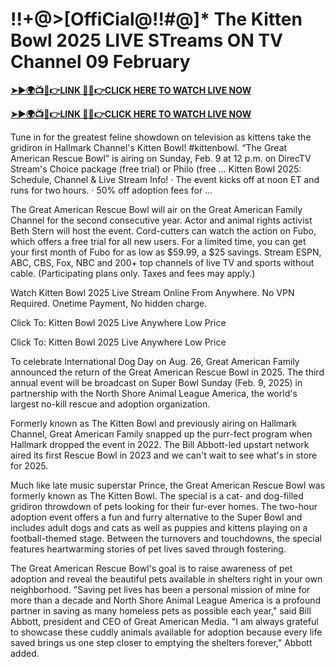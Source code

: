 # !!+@>[OffiCial@!!#@]* The Kitten Bowl 2025 LIVE STreams ON TV Channel 09 February


**[➤►🌍📺📱👉LINK 🔴✅👉CLICK HERE TO WATCH LIVE NOW](https://superbowl202.blogspot.com/2025/02/super-bowl-live-free-hd.html)**

**[➤►🌍📺📱👉LINK 🔴✅👉CLICK HERE TO WATCH LIVE NOW](https://superbowl202.blogspot.com/2025/02/super-bowl-live-free-hd.html)**


Tune in for the greatest feline showdown on television as kittens take the gridiron in Hallmark Channel's Kitten Bowl! #kittenbowl. “The Great American Rescue Bowl” is airing on Sunday, Feb. 9 at 12 p.m. on DirecTV Stream's Choice package (free trial) or Philo (free ... Kitten Bowl 2025: Schedule, Channel & Live Stream Info! · The event kicks off at noon ET and runs for two hours. · 50% off adoption fees for ...

The Great American Rescue Bowl will air on the Great American Family Channel for the second consecutive year. Actor and animal rights activist Beth Stern will host the event. Cord-cutters can watch the action on Fubo, which offers a free trial for all new users. For a limited time, you can get your first month of Fubo for as low as $59.99, a $25 savings. Stream ESPN, ABC, CBS, Fox, NBC and 200+ top channels of live TV and sports without cable. (Participating plans only. Taxes and fees may apply.)

Watch Kitten Bowl 2025 Live Stream Online From Anywhere. No VPN Required. Onetime Payment, No hidden charge.

Click To: Kitten Bowl 2025 Live Anywhere Low Price

Click To: Kitten Bowl 2025 Live Anywhere Low Price

To celebrate International Dog Day on Aug. 26, Great American Family announced the return of the Great American Rescue Bowl in 2025. The third annual event will be broadcast on Super Bowl Sunday (Feb. 9, 2025) in partnership with the North Shore Animal League America, the world's largest no-kill rescue and adoption organization.

Formerly known as The Kitten Bowl and previously airing on Hallmark Channel, Great American Family snapped up the purr-fect program when Hallmark dropped the event in 2022. The Bill Abbott-led upstart network aired its first Rescue Bowl in 2023 and we can't wait to see what's in store for 2025.

Much like late music superstar Prince, the Great American Rescue Bowl was formerly known as The Kitten Bowl. The special is a cat- and dog-filled gridiron throwdown of pets looking for their fur-ever homes. The two-hour adoption event offers a fun and furry alternative to the Super Bowl and includes adult dogs and cats as well as puppies and kittens playing on a football-themed stage. Between the turnovers and touchdowns, the special features heartwarming stories of pet lives saved through fostering.

The Great American Rescue Bowl's goal is to raise awareness of pet adoption and reveal the beautiful pets available in shelters right in your own neighborhood. "Saving pet lives has been a personal mission of mine for more than a decade and North Shore Animal League America is a profound partner in saving as many homeless pets as possible each year," said Bill Abbott, president and CEO of Great American Media. "I am always grateful to showcase these cuddly animals available for adoption because every life saved brings us one step closer to emptying the shelters forever," Abbott added.
